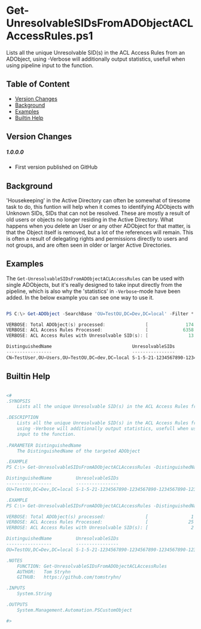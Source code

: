# Get-UnresolvableSIDsFromADObjectACLAccessRules.ps1

Lists all the unique Unresolvable SID(s) in the ACL Access Rules from an ADObject, using -Verbose will additionally output statistics, usefull when using pipeline input to the function.

## Table of Content

  - [Version Changes](#version-changes)
  - [Background](#background)
  - [Examples](#examples)
  - [Builtin Help](#builtin-help)

## Version Changes

##### 1.0.0.0
- First version published on GitHub

## Background

'Housekeeping' in the Active Directory can often be somewhat of tiresome task to do, this funtion will help when it comes to identifying ADObjects with Unknown SIDs, SIDs that can not be resolved. These are mostly a result of old users or objects no longer residing in the Active Directory. What happens when you delete an User or any other ADObject for that matter, is that the Object itself is removed, but a lot of the references will remain. This is often a result of delegating rights and permissions directly to users and not groups, and are often seen in older or larger Active Directories.

## Examples

The `Get-UnresolvableSIDsFromADObjectACLAccessRules` can be used with single ADObjects, but it's really designed to take input directly from the pipeline, which is also why the 'statistics' in `-Verbose`-mode have been added. In the below example you can see one way to use it.

```PowerShell

PS C:\> Get-ADObject -SearchBase 'OU=TestOU,DC=Dev,DC=local' -Filter * | Get-UnresolvableSIDsFromADObjectACLAccessRules -Verbose

VERBOSE: Total ADObject(s) processed:               [              174 ]
VERBOSE: ACL Access Rules Processed:                [             6358 ]
VERBOSE: ACL Access Rules with Unresolvable SID(s): [               13 ]

DistinguishedName                              UnresolvableSIDs                              
-----------------                              ----------------                              
CN=TestUser,OU=Users,OU=TestOU,DC=dev,DC=local S-1-5-21-1234567890-1234567890-1234567890-12345

```

## Builtin Help

```PowerShell

<#
.SYNOPSIS
    Lists all the unique Unresolvable SID(s) in the ACL Access Rules from an ADObject.

.DESCRIPTION
    Lists all the unique Unresolvable SID(s) in the ACL Access Rules from an ADObject,
    using -Verbose will additionally output statistics, usefull when using pipeline 
    input to the function.
 
.PARAMETER DistinguishedName
    The DistinguishedName of the targeted ADObject

.EXAMPLE
PS C:\> Get-UnresolvableSIDsFromADObjectACLAccessRules -DistinguishedName 'OU=TestOU,DC=Dev,DC=local'

DistinguishedName         UnresolvableSIDs                              
-----------------         ----------------                              
OU=TestOU,DC=Dev,DC=local S-1-5-21-1234567890-1234567890-1234567890-12345

.EXAMPLE
PS C:\> Get-UnresolvableSIDsFromADObjectACLAccessRules -DistinguishedName 'OU=TestOU,DC=Dev,DC=local' -Verbose

VERBOSE: Total ADObject(s) processed:               [                1 ]
VERBOSE: ACL Access Rules Processed:                [               25 ]
VERBOSE: ACL Access Rules with Unresolvable SID(s): [                2 ]

DistinguishedName         UnresolvableSIDs                              
-----------------         ----------------                              
OU=TestOU,DC=Dev,DC=local S-1-5-21-1234567890-1234567890-1234567890-12345

.NOTES
    FUNCTION: Get-UnresolvableSIDsFromADObjectACLAccessRules
    AUTHOR:   Tom Stryhn
    GITHUB:   https://github.com/tomstryhn/

.INPUTS
    System.String

.OUTPUTS
    System.Management.Automation.PSCustomObject

#>

```
